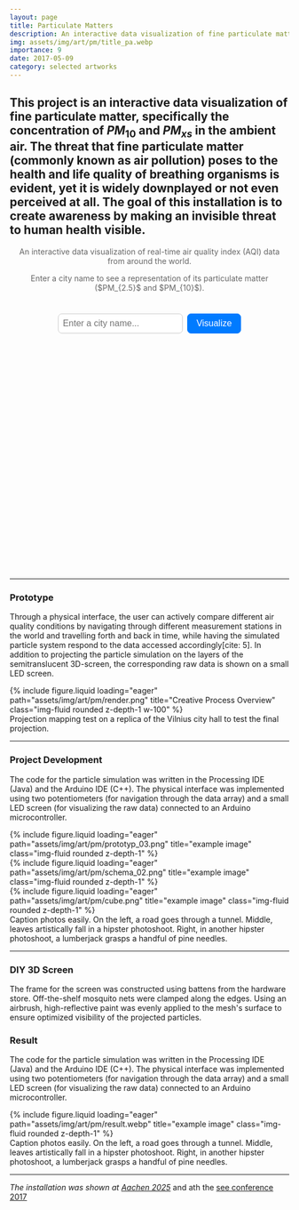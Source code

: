 ```yaml
---
layout: page
title: Particulate Matters
description: An interactive data visualization of fine particulate matter.
img: assets/img/art/pm/title_pa.webp
importance: 9
date: 2017-05-09
category: selected artworks
---
```


This project is an interactive data visualization of fine particulate matter, specifically the concentration of $PM_{10}$ and $PM_{xs}$ in the ambient air.
The threat that fine particulate matter (commonly known as air pollution) poses to the health and life quality of breathing organisms is evident, yet it is widely downplayed or not even perceived at all. The goal of this installation is to create awareness by making an invisible threat to human health visible.
---

<div class="content-wrapper">
  <div class="project-header">
    <p>An interactive data visualization of real-time air quality index (AQI) data from around the world.</p>
    <p>Enter a city name to see a representation of its particulate matter ($PM_{2.5}$ and $PM_{10}$).</p>
  </div>

  <div class="input-container">
    <input type="text" id="city-input" placeholder="Enter a city name...">
    <button id="submit-button">Visualize</button>
  </div>

  <main id="p5-canvas-container"></main>
</div>

---

<style>
  body {
    margin: 0;
    padding: 2rem;
  }

  .content-wrapper {
    display: flex;
    flex-direction: column;
    align-items: center;
    gap: 1.5rem;
    width: 100%;
    max-width: 900px;
    margin: 0 auto;
  }

  .project-header {
    text-align: center;
    color: #333;
  }
  
  .project-header h1 {
    margin-bottom: 0.5rem;
  }
  
  .project-header p {
    margin-top: 0;
    color: #666;
  }

  .input-container {
    display: flex;
    gap: 0.5rem;
  }

  #city-input {
    font-size: 1rem;
    padding: 0.5rem;
    border: 1px solid #ccc;
    border-radius: 7px;
  }

  #submit-button {
    font-size: 1rem;
    padding: 0.5rem 1rem;
    border: 1px solid #007bff;
    background-color: #007bff;
    color: white;
    border-radius: 7px;
    cursor: pointer;
    transition: background-color 0.2s;
  }

  #submit-button:hover {
    background-color: #0056b3;
  }

  main#p5-canvas-container {
    width: 80%;
    max-width: 600px;
    aspect-ratio: 1 / 1;
    display: flex;
    justify-content: center;
    align-items: center;
    position: relative;
    border-radius: 20px;
  }

  canvas {
    display: block;
    width: 100%;
    height: 100%;
    margin: 0 auto;
    border-radius: 14px;
    background-color: #f0f0f0; 
  }
</style>

<script>
  const sketchAssetPath = "{{ '/assets/js/pm/' | relative_url }}";
</script>

<script src="{{ '/assets/js/pm/lib/p5.min.js' | relative_url }}"></script>
<script src="{{ '/assets/js/pm/sketch.js' | relative_url }}"></script>

<script>
  document.addEventListener('DOMContentLoaded', () => {
    const cityInput = document.getElementById('city-input');
    const submitButton = document.getElementById('submit-button');

    const triggerVisualization = () => {
      const city = cityInput.value.trim();
      if (city) {
        if (typeof startVisualization === 'function') {
          startVisualization(city);
        } else {
          console.error('startVisualization function not found. Check sketch.js');
        }
      } else {
        alert('Please enter a city name.');
      }
    };

    submitButton.addEventListener('click', triggerVisualization);

    cityInput.addEventListener('keyup', (event) => {
      if (event.key === 'Enter') {
        triggerVisualization();
      }
    });
  });
</script>



### Prototype
Through a physical interface, the user can actively compare different air quality conditions by navigating through different measurement stations in the world and travelling forth and back in time, while having the simulated particle system respond to the data accessed accordingly[cite: 5]. In addition to projecting the particle simulation on the layers of the semitranslucent 3D-screen, the corresponding raw data is shown on a small LED screen.


<div class="mt-3">
  {% include figure.liquid 
     loading="eager" 
     path="assets/img/art/pm/render.png" 
     title="Creative Process Overview" 
     class="img-fluid rounded z-depth-1 w-100" 
  %}
</div>
<div class="caption">
  Projection mapping test on a replica of the Vilnius city hall to test the final projection.
</div>

---

### Project Development
The code for the particle simulation was written in the Processing IDE (Java) and the Arduino IDE (C++). The physical interface was implemented using two potentiometers (for navigation through the data array) and a small LED screen (for visualizing the raw data) connected to an Arduino microcontroller.

<div class="row">
    <div class="col-sm mt-3 mt-md-0">
        {% include figure.liquid loading="eager" path="assets/img/art/pm/prototyp_03.png" title="example image" class="img-fluid rounded z-depth-1" %}
    </div>
    <div class="col-sm mt-1 mt-md-0">
        {% include figure.liquid loading="eager" path="assets/img/art/pm/schema_02.png" title="example image" class="img-fluid rounded z-depth-1" %}
    </div>
    <div class="col-sm mt-3 mt-md-0">
        {% include figure.liquid loading="eager" path="assets/img/art/pm/cube.png" title="example image" class="img-fluid rounded z-depth-1" %}
    </div>
</div>
<div class="caption">
    Caption photos easily. On the left, a road goes through a tunnel. Middle, leaves artistically fall in a hipster photoshoot. Right, in another hipster photoshoot, a lumberjack grasps a handful of pine needles.
</div>

---

### DIY 3D Screen
The frame for the screen was constructed using battens from the hardware store. Off-the-shelf mosquito nets were clamped along the edges. Using an airbrush, high-reflective paint was evenly applied to the mesh's surface to ensure optimized visibility of the projected particles.


### Result
The code for the particle simulation was written in the Processing IDE (Java) and the Arduino IDE (C++). The physical interface was implemented using two potentiometers (for navigation through the data array) and a small LED screen (for visualizing the raw data) connected to an Arduino microcontroller.

<div class="row">
    <div class="col-sm mt-8 mt-md-0">
        {% include figure.liquid loading="eager" path="assets/img/art/pm/result.webp" title="example image" class="img-fluid rounded z-depth-1" %}
    </div>
</div>
<div class="caption">
    Caption photos easily. On the left, a road goes through a tunnel. Middle, leaves artistically fall in a hipster photoshoot. Right, in another hipster photoshoot, a lumberjack grasps a handful of pine needles.
</div>

***




*The installation was shown at [Aachen 2025](https://futurelab-aachen.de/event/aachen2025/)* and ath the [see conference 2017](https://www.see-conference.org/en/)